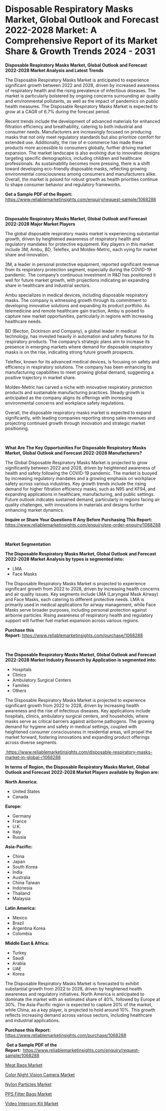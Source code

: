 <p><h1>Disposable Respiratory Masks Market, Global Outlook and Forecast 2022-2028 Market: A Comprehensive Report of its Market Share & Growth Trends 2024 - 2031</h1></p><p><strong>Disposable Respiratory Masks Market, Global Outlook and Forecast 2022-2028 Market Analysis and Latest Trends</strong></p>
<p><p>The Disposable Respiratory Masks Market is anticipated to experience significant growth between 2022 and 2028, driven by increased awareness of respiratory health and the rising prevalence of infectious diseases. The market is particularly bolstered by ongoing concerns surrounding air quality and environmental pollutants, as well as the impact of pandemics on public health measures. The Disposable Respiratory Masks Market is expected to grow at a CAGR of 6.7% during the forecast period.</p><p>Recent trends include the development of advanced materials for enhanced filtration efficiency and breathability, catering to both industrial and consumer needs. Manufacturers are increasingly focused on producing masks that not only meet regulatory standards but also prioritize comfort for extended use. Additionally, the rise of e-commerce has made these products more accessible to consumers globally, further driving market expansion. The market landscape is also evolving due to innovative designs targeting specific demographics, including children and healthcare professionals. As sustainability becomes more pressing, there is a shift toward developing eco-friendly disposable masks, reflecting growing environmental consciousness among consumers and manufacturers alike. Overall, the market is poised for robust growth as health priorities continue to shape consumer behavior and regulatory frameworks.</p></p>
<p><strong>Get a Sample PDF of the Report:&nbsp;</strong> <a href="https://www.reliablemarketinsights.com/enquiry/request-sample/1068288">https://www.reliablemarketinsights.com/enquiry/request-sample/1068288</a></p>
<p>&nbsp;</p>
<p><strong>Disposable Respiratory Masks Market, Global Outlook and Forecast 2022-2028 Major Market Players</strong></p>
<p><p>The global disposable respiratory masks market is experiencing substantial growth, driven by heightened awareness of respiratory health and regulatory mandates for protective equipment. Key players in this market include 3M, Ambu, BD, Teleflex, and Moldex-Metric, each vying for market share and innovation.</p><p>3M, a leader in personal protective equipment, reported significant revenue from its respiratory protection segment, especially during the COVID-19 pandemic. The company’s continuous investment in R&D has positioned it well for future market growth, with projections indicating an expanding share in healthcare and industrial sectors.</p><p>Ambu specializes in medical devices, including disposable respiratory masks. The company is witnessing growth through its commitment to developing innovative solutions and expanding its product portfolio. As telemedicine and remote healthcare gain traction, Ambu is poised to capture new market opportunities, particularly in regions with increasing healthcare needs.</p><p>BD (Becton, Dickinson and Company), a global leader in medical technology, has invested heavily in automation and safety features for its respiratory products. The company’s strategic plans aim to increase its presence in emerging markets where demand for disposable respiratory masks is on the rise, indicating strong future growth prospects.</p><p>Teleflex, known for its advanced medical devices, is focusing on safety and efficiency in respiratory solutions. The company has been enhancing its manufacturing capabilities to meet growing global demand, suggesting a positive trajectory in market share.</p><p>Moldex-Metric has carved a niche with innovative respiratory protection products and sustainable manufacturing practices. Steady growth is anticipated as the company aligns its offerings with increasing environmental concerns and workplace safety regulations.</p><p>Overall, the disposable respiratory masks market is expected to expand significantly, with leading companies reporting strong sales revenues and projecting continued growth through innovation and strategic market positioning.</p></p>
<p>&nbsp;</p>
<p><strong>What Are The Key Opportunities For Disposable Respiratory Masks Market, Global Outlook and Forecast 2022-2028 Manufacturers?</strong></p>
<p><p>The Global Disposable Respiratory Masks Market is projected to grow significantly between 2022 and 2028, driven by heightened awareness of health and safety following the COVID-19 pandemic. The market is buoyed by increasing regulatory mandates and a growing emphasis on workplace safety across various industries. Key growth trends include the rising demand for higher filtration efficiency masks, such as N95 and KF94, and expanding applications in healthcare, manufacturing, and public settings. Future outlook indicates sustained demand, particularly in regions facing air quality challenges, with innovations in materials and designs further enhancing market dynamics.</p></p>
<p><strong>Inquire or Share Your Questions If Any Before Purchasing This Report:</strong> <a href="https://www.reliablemarketinsights.com/enquiry/pre-order-enquiry/1068288">https://www.reliablemarketinsights.com/enquiry/pre-order-enquiry/1068288</a></p>
<p>&nbsp;</p>
<p><strong>Market Segmentation</strong></p>
<p><strong>The Disposable Respiratory Masks Market, Global Outlook and Forecast 2022-2028 Market Analysis by types is segmented into:</strong></p>
<p><ul><li>LMA</li><li>Face Masks</li></ul></p>
<p><p>The Disposable Respiratory Masks Market is projected to experience significant growth from 2022 to 2028, driven by increasing health concerns and air quality issues. Key segments include LMA (Laryngeal Mask Airway) and Face Masks, each catering to different protective needs. LMA is primarily used in medical applications for airway management, while Face Masks serve broader purposes, including personal protection against airborne particles. Rising awareness of respiratory health and regulatory support will further fuel market expansion across various regions.</p></p>
<p><strong>Purchase this Report:&nbsp;</strong><a href="https://www.reliablemarketinsights.com/purchase/1068288">https://www.reliablemarketinsights.com/purchase/1068288</a></p>
<p>&nbsp;</p>
<p><strong>The Disposable Respiratory Masks Market, Global Outlook and Forecast 2022-2028 Market Industry Research by Application is segmented into:</strong></p>
<p><ul><li>Hospitals</li><li>Clinics</li><li>Ambulatory Surgical Centers</li><li>Families</li><li>Others</li></ul></p>
<p><p>The Disposable Respiratory Masks Market is projected to experience significant growth from 2022 to 2028, driven by increasing health awareness and the rise of infectious diseases. Key applications include hospitals, clinics, ambulatory surgical centers, and households, where masks serve as critical barriers against airborne pathogens. The growing demand for hygiene and safety in medical settings, coupled with heightened consumer consciousness in residential areas, will propel the market forward, fostering innovations and expanding product offerings across diverse segments.</p></p>
<p><a href="https://www.reliablemarketinsights.com/disposable-respiratory-masks-market-in-global-r1068288">&nbsp;https://www.reliablemarketinsights.com/disposable-respiratory-masks-market-in-global-r1068288</a></p>
<p><strong>In terms of Region, the Disposable Respiratory Masks Market, Global Outlook and Forecast 2022-2028 Market Players available by Region are:</strong></p>
<p>
    <p> <strong> North America: </strong>
        <ul>
            <li>United States</li>
            <li>Canada</li>
        </ul>
        </p> 
    <p> <strong> Europe: </strong>
        <ul>
            <li>Germany</li>
            <li>France</li>
            <li>U.K.</li>
            <li>Italy</li>
            <li>Russia</li>
        </ul>
        </p> 
    <p> <strong> Asia-Pacific: </strong>
        <ul>
            <li>China</li>
            <li>Japan</li>
            <li>South Korea</li>
            <li>India</li>
            <li>Australia</li>
            <li>China Taiwan</li>
            <li>Indonesia</li>
            <li>Thailand</li>
            <li>Malaysia</li>
        </ul>
        </p> 
    <p> <strong> Latin America: </strong>
        <ul>
            <li>Mexico</li>
            <li>Brazil</li>
            <li>Argentina Korea</li>
            <li>Colombia</li>
        </ul>
        </p> 
    <p> <strong> Middle East & Africa: </strong>
        <ul>
            <li>Turkey</li>
            <li>Saudi</li>
            <li>Arabia</li>
            <li>UAE</li>
            <li>Korea</li>
        </ul>
    </p>
    </p>
<p><p>The Disposable Respiratory Masks Market is forecasted to exhibit substantial growth from 2022 to 2028, driven by heightened health awareness and regulatory initiatives. North America is anticipated to dominate the market with an estimated share of 40%, followed by Europe at 30%. The Asia-Pacific region is expected to capture 20% of the market, while China, as a key player, is projected to hold around 10%. This growth reflects increasing demand across various sectors, including healthcare and industrial applications.</p></p>
<p><strong>Purchase this Report: </strong><a href="https://www.reliablemarketinsights.com/purchase/1068288">https://www.reliablemarketinsights.com/purchase/1068288</a></p>
<p>&nbsp;<strong>Get a Sample PDF of the Report:&nbsp;&nbsp;</strong><a href="https://www.reliablemarketinsights.com/enquiry/request-sample/1068288">https://www.reliablemarketinsights.com/enquiry/request-sample/1068288</a></p>
<p><strong></strong></p>
<p><p><a href="https://www.linkedin.com/pulse/meat-bags-market-overview-regional-outlook-competitive-strategies-7q7oc?trackingId=ktW%2BoMHUTTCORGAvoecBeQ%3D%3D">Meat Bags Market</a></p><p><a href="https://medium.com/@mayak140345644/the-color-night-vision-camera-market-has-witnessed-significant-growth-in-recent-years-and-this-cec319889c53">Color Night Vision Camera Market</a></p><p><a href="https://issuu.com/reportprime-2/docs/nylon-particles-market-size-2030.pp_3315aab52bb6bf">Nylon Particles Market</a></p><p><a href="https://issuu.com/reportprime-2/docs/pps-filter-bags-market-size-2030.pp_78d9a24cc9acc8">PPS Filter Bags Market</a></p><p><a href="https://medium.com/@johnsantos2562/the-video-intercom-kit-market-insights-report-offers-an-in-depth-and-thorough-analysis-of-the-fa4b08edc2d3">Video Intercom Kit Market</a></p></p>